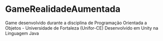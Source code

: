 # GameRealidadeAumentada
Game desenvolvido durante a disciplina de Programação Orientada a Objetos - Universidade de Fortaleza (Unifor-CE) Desenvolvido em Unity na Linguagem Java 
